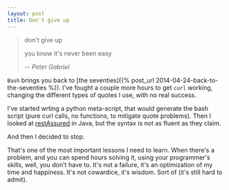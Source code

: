 ```yaml
---
layout: post
title: Don't give up
---
```


> don't give up
>
> you know it's never been easy
>
> -- <cite>Peter Gabriel</cite>

`Bash` brings you back to [the seventies]({% post_url 2014-04-24-back-to-the-seventies %}). I've fought a couple more hours to get `curl` working, changing the different types of quotes I use, with no real success.

I've started wrting a python meta-script, that would generate the bash script (pure curl calls, no functions, to mitigate quote problems). Then I looked at [restAssured](https://code.google.com/p/rest-assured/) in Java, but the syntax is not as fluent as they claim.

And then I decided to stop.

That's one of the most important lessons I need to learn. When there's a problem, and you can spend hours solving it, using your programmer's skills, well, you don't have to. It's not a failure, it's an optimization of my time and happiness. It's not cowardice, it's wisdom. Sort of (it's still hard to admit).